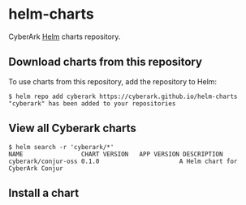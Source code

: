 # helm-charts

CyberArk [Helm](https://github.com/helm/helm) charts repository.

## Download charts from this repository

To use charts from this repository, add the repository to Helm:

```sh-session
$ helm repo add cyberark https://cyberark.github.io/helm-charts
"cyberark" has been added to your repositories
```

## View all Cyberark charts

```sh-session
$ helm search -r 'cyberark/*'
NAME                CHART VERSION	APP VERSION DESCRIPTION
cyberark/conjur-oss 0.1.0                      A Helm chart for CyberArk Conjur
```

## Install a chart

```sh-session

```